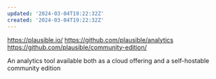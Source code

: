 ```yaml
---
updated: '2024-03-04T19:22:32Z'
created: '2024-03-04T19:22:32Z'
---
```

https://plausible.io/
https://github.com/plausible/analytics
https://github.com/plausible/community-edition/

An analytics tool available both as a cloud offering and a self-hostable community edition